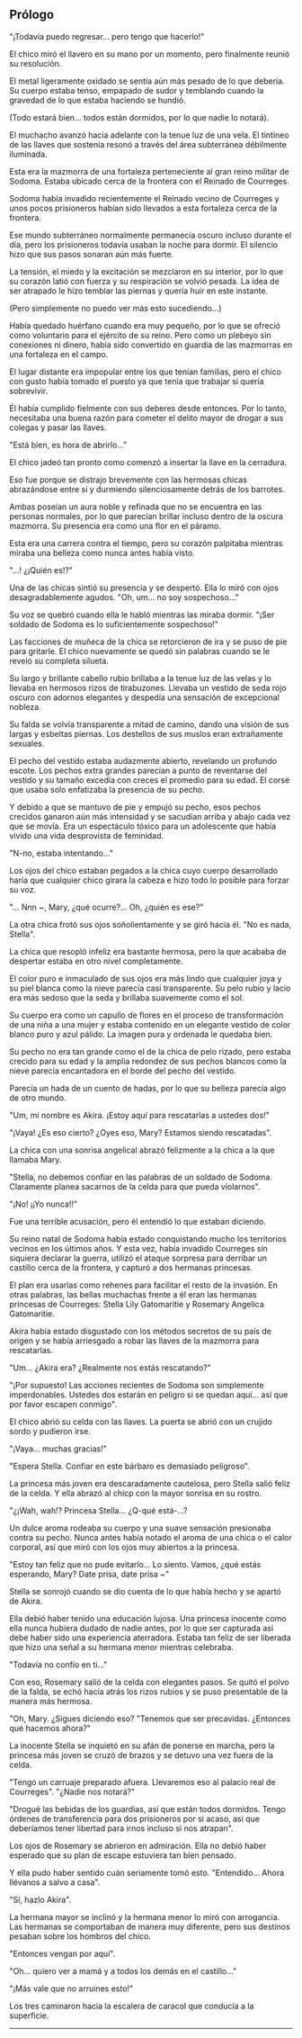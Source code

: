 
## Prólogo


"¡Todavía puedo regresar... pero tengo que hacerlo!"

El chico miró el llavero en su mano por un momento, pero finalmente reunió su resolución.

El metal ligeramente oxidado se sentía aún más pesado de lo que debería. Su cuerpo estaba tenso, empapado de sudor y temblando cuando la gravedad de lo que estaba haciendo se hundió.

(Todo estará bien... todos están dormidos, por lo que nadie lo notará).

El muchacho avanzó hacia adelante con la tenue luz de una vela. El tintineo de las llaves que sostenía resonó a través del área subterránea débilmente iluminada.

Esta era la mazmorra de una fortaleza perteneciente al gran reino militar de Sodoma. Estaba ubicado cerca de la frontera con el Reinado de Courreges.

Sodoma había invadido recientemente el Reinado vecino de Courreges y unos pocos prisioneros habían sido llevados a esta fortaleza cerca de la frontera.

Ese mundo subterráneo normalmente permanecía oscuro incluso durante el día, pero los prisioneros todavía usaban la noche para dormir. El silencio hizo que sus pasos sonaran aún más fuerte.

La tensión, el miedo y la excitación se mezclaron en su interior, por lo que su corazón latió con fuerza y su respiración se volvió pesada. La idea de ser atrapado le hizo temblar las piernas y quería huir en este instante.

(Pero simplemente no puedo ver más esto sucediendo...)

Había quedado huérfano cuando era muy pequeño, por lo que se ofreció como voluntario para el ejército de su reino. Pero como un plebeyo sin conexiones ni dinero, había sido convertido en guardia de las mazmorras en una fortaleza en el campo.

El lugar distante era impopular entre los que tenían familias, pero el chico con gusto había tomado el puesto ya que tenía que trabajar si quería sobrevivir.

Él había cumplido fielmente con sus deberes desde entonces. Por lo tanto, necesitaba una buena razón para cometer el delito mayor de drogar a sus colegas y pasar las llaves.

"Está bien, es hora de abrirlo..."

El chico jadeó tan pronto como comenzó a insertar la llave en la cerradura.

Eso fue porque se distrajo brevemente con las hermosas chicas abrazándose entre sí y durmiendo silenciosamente detrás de los barrotes.

Ambas poseían un aura noble y refinada que no se encuentra en las personas normales, por lo que parecían brillar incluso dentro de la oscura mazmorra. Su presencia era como una flor en el páramo.

Esta era una carrera contra el tiempo, pero su corazón palpitaba mientras miraba una belleza como nunca antes había visto.

"...! ¿¡Quién es!?"

Una de las chicas sintió su presencia y se despertó. Ella lo miró con ojos desagradablemente agudos. "Oh, um... no soy sospechoso..."

Su voz se quebró cuando ella le habló mientras las miraba dormir. "¡Ser soldado de Sodoma es lo suficientemente sospechoso!"

Las facciones de muñeca de la chica se retorcieron de ira y se puso de pie para gritarle. El chico nuevamente se quedó sin palabras cuando se le reveló su completa silueta.

Su largo y brillante cabello rubio brillaba a la tenue luz de las velas y lo llevaba en hermosos rizos de tirabuzones. Llevaba un vestido de seda rojo oscuro con adornos elegantes y despedía una sensación de excepcional nobleza.

Su falda se volvía transparente a mitad de camino, dando una visión de sus largas y esbeltas piernas. Los destellos de sus muslos eran extrañamente sexuales.

El pecho del vestido estaba audazmente abierto, revelando un profundo escote. Los pechos extra grandes parecían a punto de reventarse del vestido y su tamaño excedía con creces el promedio para su edad. El corsé que usaba solo enfatizaba la presencia de su pecho.

Y debido a que se mantuvo de pie y empujó su pecho, esos pechos crecidos ganaron aún más intensidad y se sacudían arriba y abajo cada vez que se movía. Era un espectáculo tóxico para un adolescente que había vivido una vida desprovista de feminidad.

"N-no, estaba intentando..."

Los ojos del chico estaban pegados a la chica cuyo cuerpo desarrollado haría que cualquier chico girara la cabeza e hizo todo lo posible para forzar su voz.

"... Nnn ~, Mary, ¿qué ocurre?... Oh, ¿quién es ese?"

La otra chica frotó sus ojos soñolientamente y se giró hacia él. "No es nada, Stella".

La chica que resopló infeliz era bastante hermosa, pero la que acababa de despertar estaba en otro nivel completamente.

El color puro e inmaculado de sus ojos era más lindo que cualquier joya y su piel blanca como la nieve parecía casi transparente. Su pelo rubio y lacio era más sedoso que la seda y brillaba suavemente como el sol.

Su cuerpo era como un capullo de flores en el proceso de transformación de una niña a una mujer y estaba contenido en un elegante vestido de color blanco puro y azul pálido. La imagen pura y ordenada le quedaba bien.

Su pecho no era tan grande como el de la chica de pelo rizado, pero estaba crecido para su edad y la amplia redondez de sus pechos blancos como la nieve parecía encantadora en el borde del pecho del vestido.

Parecía un hada de un cuento de hadas, por lo que su belleza parecía algo de otro mundo.

"Um, mi nombre es Akira. ¡Estoy aquí para rescatarlas a ustedes dos!"

"¡Vaya! ¿Es eso cierto? ¿Oyes eso, Mary? Estamos siendo rescatadas".

La chica con una sonrisa angelical abrazó felizmente a la chica a la que llamaba Mary.

"Stella, no debemos confiar en las palabras de un soldado de Sodoma. Claramente planea sacarnos de la celda para que pueda violarnos".

"¡No! ¡¡Yo nunca!!"

Fue una terrible acusación, pero él entendió lo que estaban diciendo.

Su reino natal de Sodoma había estado conquistando mucho los territorios vecinos en los últimos años. Y esta vez, había invadido Courreges sin siquiera declarar la guerra, utilizó el ataque sorpresa para derribar un castillo cerca de la frontera, y capturó a dos hermanas princesas.

El plan era usarlas como rehenes para facilitar el resto de la invasión. En otras palabras, las bellas muchachas frente a él eran las hermanas princesas de Courreges: Stella Lily Gatomaritie y Rosemary Angelica Gatomaritie.

Akira había estado disgustado con los métodos secretos de su país de origen y se había arriesgado a robar las llaves de la mazmorra para rescatarlas.

"Um... ¿Akira era? ¿Realmente nos estás rescatando?"

"¡Por supuesto! Las acciones recientes de Sodoma son simplemente imperdonables. Ustedes dos estarán en peligro si se quedan aquí... así que por favor escapen conmigo".

El chico abrió su celda con las llaves. La puerta se abrió con un crujido sordo y pudieron irse.

"¡Vaya... muchas gracias!"

"Espera Stella. Confiar en este bárbaro es demasiado peligroso".

La princesa más joven era descaradamente cautelosa, pero Stella salió feliz de la celda. Y ella abrazó al chicp con la mayor sonrisa en su rostro.

"¿¡Wah, wah!? Princesa Stella... ¿Q-qué está-...?

Un dulce aroma rodeaba su cuerpo y una suave sensación presionaba contra su pecho. Nunca antes había notado el aroma de una chica o el calor corporal, así que miró con los ojos muy abiertos a la princesa.

"Estoy tan feliz que no pude evitarlo… Lo siento. Vamos, ¿qué estás esperando, Mary? Date prisa, date prisa ~"

Stella se sonrojó cuando se dio cuenta de lo que había hecho y se apartó de Akira.

Ella debió haber tenido una educación lujosa. Una princesa inocente como ella nunca hubiera dudado de nadie antes, por lo que ser capturada así debe haber sido una experiencia aterradora. Estaba tan feliz de ser liberada que hizo una señal a su hermana menor mientras celebraba.

"Todavía no confío en ti..."

Con eso, Rosemary salió de la celda con elegantes pasos. Se quitó el polvo de la falda, se echó hacia atrás los rizos rubios y se puso presentable de la manera más hermosa.

"Oh, Mary. ¿Sigues diciendo eso?
"Tenemos que ser precavidas. ¿Entonces qué hacemos ahora?"

La inocente Stella se inquietó en su afán de ponerse en marcha, pero la princesa más joven se cruzó de brazos y se detuvo una vez fuera de la celda.

"Tengo un carruaje preparado afuera. Llevaremos eso al palacio real de Courreges". "¿Nadie nos notará?"

"Drogué las bebidas de los guardias, así que están todos dormidos. Tengo órdenes de transferencia para dos prisioneros por si acaso, así que deberíamos tener libertad para irnos incluso si nos atrapan".

Los ojos de Rosemary se abrieron en admiración. Ella no debió haber esperado que su plan de escape estuviera tan bien pensado.

Y ella pudo haber sentido cuán seriamente tomó esto. "Entendido... Ahora llévanos a salvo a casa".

"Sí, hazlo Akira".

La hermana mayor se inclinó y la hermana menor lo miró con arrogancia. Las hermanas se comportaban de manera muy diferente, pero sus destinos pesaban sobre los hombros del chico.

"Entonces vengan por aquí".

"Oh... quiero ver a mamá y a todos los demás en el castillo..."

"¡Más vale que no arruines esto!"

Los tres caminaron hacia la escalera de caracol que conducía a la superficie.

---

